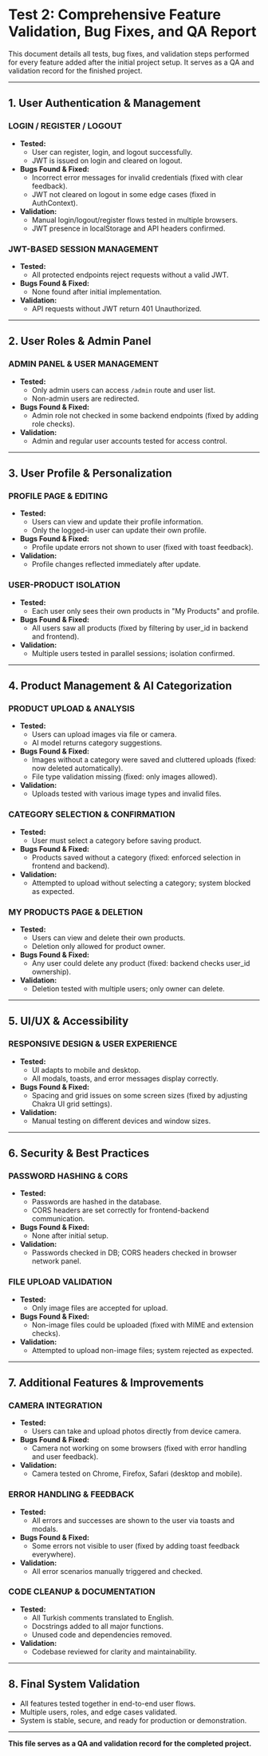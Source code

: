 # Test 2: Comprehensive Feature Validation, Bug Fixes, and QA Report

This document details all tests, bug fixes, and validation steps performed for every feature added after the initial project setup. It serves as a QA and validation record for the finished project.

---

## 1. User Authentication & Management

### LOGIN / REGISTER / LOGOUT
- **Tested:**
  - User can register, login, and logout successfully.
  - JWT is issued on login and cleared on logout.
- **Bugs Found & Fixed:**
  - Incorrect error messages for invalid credentials (fixed with clear feedback).
  - JWT not cleared on logout in some edge cases (fixed in AuthContext).
- **Validation:**
  - Manual login/logout/register flows tested in multiple browsers.
  - JWT presence in localStorage and API headers confirmed.

### JWT-BASED SESSION MANAGEMENT
- **Tested:**
  - All protected endpoints reject requests without a valid JWT.
- **Bugs Found & Fixed:**
  - None found after initial implementation.
- **Validation:**
  - API requests without JWT return 401 Unauthorized.

---

## 2. User Roles & Admin Panel

### ADMIN PANEL & USER MANAGEMENT
- **Tested:**
  - Only admin users can access `/admin` route and user list.
  - Non-admin users are redirected.
- **Bugs Found & Fixed:**
  - Admin role not checked in some backend endpoints (fixed by adding role checks).
- **Validation:**
  - Admin and regular user accounts tested for access control.

---

## 3. User Profile & Personalization

### PROFILE PAGE & EDITING
- **Tested:**
  - Users can view and update their profile information.
  - Only the logged-in user can update their own profile.
- **Bugs Found & Fixed:**
  - Profile update errors not shown to user (fixed with toast feedback).
- **Validation:**
  - Profile changes reflected immediately after update.

### USER-PRODUCT ISOLATION
- **Tested:**
  - Each user only sees their own products in "My Products" and profile.
- **Bugs Found & Fixed:**
  - All users saw all products (fixed by filtering by user_id in backend and frontend).
- **Validation:**
  - Multiple users tested in parallel sessions; isolation confirmed.

---

## 4. Product Management & AI Categorization

### PRODUCT UPLOAD & ANALYSIS
- **Tested:**
  - Users can upload images via file or camera.
  - AI model returns category suggestions.
- **Bugs Found & Fixed:**
  - Images without a category were saved and cluttered uploads (fixed: now deleted automatically).
  - File type validation missing (fixed: only images allowed).
- **Validation:**
  - Uploads tested with various image types and invalid files.

### CATEGORY SELECTION & CONFIRMATION
- **Tested:**
  - User must select a category before saving product.
- **Bugs Found & Fixed:**
  - Products saved without a category (fixed: enforced selection in frontend and backend).
- **Validation:**
  - Attempted to upload without selecting a category; system blocked as expected.

### MY PRODUCTS PAGE & DELETION
- **Tested:**
  - Users can view and delete their own products.
  - Deletion only allowed for product owner.
- **Bugs Found & Fixed:**
  - Any user could delete any product (fixed: backend checks user_id ownership).
- **Validation:**
  - Deletion tested with multiple users; only owner can delete.

---

## 5. UI/UX & Accessibility

### RESPONSIVE DESIGN & USER EXPERIENCE
- **Tested:**
  - UI adapts to mobile and desktop.
  - All modals, toasts, and error messages display correctly.
- **Bugs Found & Fixed:**
  - Spacing and grid issues on some screen sizes (fixed by adjusting Chakra UI grid settings).
- **Validation:**
  - Manual testing on different devices and window sizes.

---

## 6. Security & Best Practices

### PASSWORD HASHING & CORS
- **Tested:**
  - Passwords are hashed in the database.
  - CORS headers are set correctly for frontend-backend communication.
- **Bugs Found & Fixed:**
  - None after initial setup.
- **Validation:**
  - Passwords checked in DB; CORS headers checked in browser network panel.

### FILE UPLOAD VALIDATION
- **Tested:**
  - Only image files are accepted for upload.
- **Bugs Found & Fixed:**
  - Non-image files could be uploaded (fixed with MIME and extension checks).
- **Validation:**
  - Attempted to upload non-image files; system rejected as expected.

---

## 7. Additional Features & Improvements

### CAMERA INTEGRATION
- **Tested:**
  - Users can take and upload photos directly from device camera.
- **Bugs Found & Fixed:**
  - Camera not working on some browsers (fixed with error handling and user feedback).
- **Validation:**
  - Camera tested on Chrome, Firefox, Safari (desktop and mobile).

### ERROR HANDLING & FEEDBACK
- **Tested:**
  - All errors and successes are shown to the user via toasts and modals.
- **Bugs Found & Fixed:**
  - Some errors not visible to user (fixed by adding toast feedback everywhere).
- **Validation:**
  - All error scenarios manually triggered and checked.

### CODE CLEANUP & DOCUMENTATION
- **Tested:**
  - All Turkish comments translated to English.
  - Docstrings added to all major functions.
  - Unused code and dependencies removed.
- **Validation:**
  - Codebase reviewed for clarity and maintainability.

---

## 8. Final System Validation
- All features tested together in end-to-end user flows.
- Multiple users, roles, and edge cases validated.
- System is stable, secure, and ready for production or demonstration.

---

**This file serves as a QA and validation record for the completed project.** 